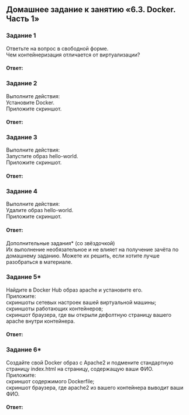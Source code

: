 ## Домашнее задание к занятию «6.3. Docker. Часть 1»  

### Задание 1  
Ответьте на вопрос в свободной форме.  
Чем контейнеризация отличается от виртуализации?  

#### Ответ:  


### Задание 2  
Выполните действия:  
Установите Docker.  
Приложите скриншот.  

#### Ответ:  


### Задание 3  
Выполните действия:  
Запустите образ hello-world.  
Приложите скриншот.  

#### Ответ:  


### Задание 4  
Выполните действия:  
Удалите образ hello-world.  
Приложите скриншот.  

#### Ответ:  


Дополнительные задания* (со звёздочкой)  
Их выполнение необязательное и не влияет на получение зачёта по домашнему заданию. Можете их решить, если хотите лучше разобраться в материале.  

### Задание 5*  
Найдите в Docker Hub образ apache и установите его.  
Приложите:  
скриншоты сетевых настроек вашей виртуальной машины;  
скриншоты работающих контейнеров;  
скриншот браузера, где вы открыли дефолтную страницу вашего apache внутри контейнера.  

#### Ответ:  



### Задание 6*  
Создайте свой Docker образ с Apache2 и подмените стандартную страницу index.html на страницу, содержащую ваши ФИО.  
Приложите:  
скриншот содержимого Dockerfile;  
скриншот браузера, где apache2 из вашего контейнера выводит ваши ФИО.  

#### Ответ:  



